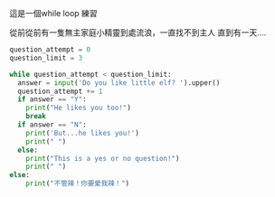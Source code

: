 這是一個while loop 練習

從前從前有一隻無主家庭小精靈到處流浪，一直找不到主人
直到有一天....

```python
question_attempt = 0
question_limit = 3 

while question_attempt < question_limit:
  answer = input('Do you like little elf? ').upper()
  question_attempt += 1
  if answer == "Y":
    print("He likes you too!")
    break
  if answer == "N":
    print('But...he likes you!')
    print(" ")
  else:
    print("This is a yes or no question!")
    print(" ")
else:
    print("不管辣！你要愛我辣！")
```
